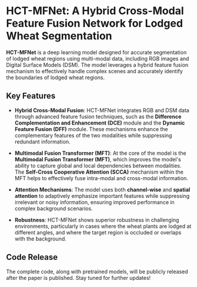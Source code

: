 # HCT-MFNet: A Hybrid Cross-Modal Feature Fusion Network for Lodged Wheat Segmentation

**HCT-MFNet** is a deep learning model designed for accurate segmentation of lodged wheat regions using multi-modal data, including RGB images and Digital Surface Models (DSM). The model leverages a hybrid feature fusion mechanism to effectively handle complex scenes and accurately identify the boundaries of lodged wheat regions.

## Key Features

- **Hybrid Cross-Modal Fusion**: HCT-MFNet integrates RGB and DSM data through advanced feature fusion techniques, such as the **Difference Complementation and Enhancement (DCE)** module and the **Dynamic Feature Fusion (DFF)** module. These mechanisms enhance the complementary features of the two modalities while suppressing redundant information.

- **Multimodal Fusion Transformer (MFT)**: At the core of the model is the **Multimodal Fusion Transformer (MFT)**, which improves the model's ability to capture global and local dependencies between modalities. The **Self-Cross Cooperative Attention (SCCA)** mechanism within the MFT helps to effectively fuse intra-modal and cross-modal information.

- **Attention Mechanisms**: The model uses both **channel-wise** and **spatial attention** to adaptively emphasize important features while suppressing irrelevant or noisy information, ensuring improved performance in complex background scenarios.

- **Robustness**: HCT-MFNet shows superior robustness in challenging environments, particularly in cases where the wheat plants are lodged at different angles, and where the target region is occluded or overlaps with the background.

## Code Release
The complete code, along with pretrained models, will be publicly released after the paper is published. Stay tuned for further updates!
